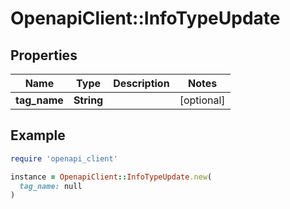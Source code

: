 # OpenapiClient::InfoTypeUpdate

## Properties

| Name | Type | Description | Notes |
| ---- | ---- | ----------- | ----- |
| **tag_name** | **String** |  | [optional] |

## Example

```ruby
require 'openapi_client'

instance = OpenapiClient::InfoTypeUpdate.new(
  tag_name: null
)
```

